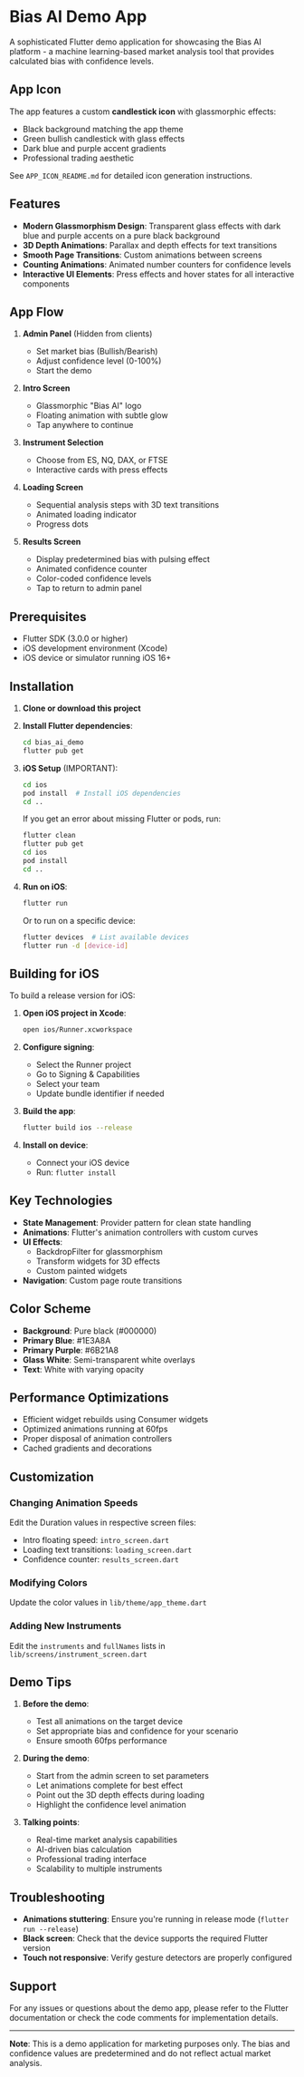 # Bias AI Demo App

A sophisticated Flutter demo application for showcasing the Bias AI platform - a machine learning-based market analysis tool that provides calculated bias with confidence levels.

## App Icon

The app features a custom **candlestick icon** with glassmorphic effects:
- Black background matching the app theme
- Green bullish candlestick with glass effects
- Dark blue and purple accent gradients
- Professional trading aesthetic

See `APP_ICON_README.md` for detailed icon generation instructions.

## Features

- **Modern Glassmorphism Design**: Transparent glass effects with dark blue and purple accents on a pure black background
- **3D Depth Animations**: Parallax and depth effects for text transitions
- **Smooth Page Transitions**: Custom animations between screens
- **Counting Animations**: Animated number counters for confidence levels
- **Interactive UI Elements**: Press effects and hover states for all interactive components

## App Flow

1. **Admin Panel** (Hidden from clients)
   - Set market bias (Bullish/Bearish)
   - Adjust confidence level (0-100%)
   - Start the demo

2. **Intro Screen**
   - Glassmorphic "Bias AI" logo
   - Floating animation with subtle glow
   - Tap anywhere to continue

3. **Instrument Selection**
   - Choose from ES, NQ, DAX, or FTSE
   - Interactive cards with press effects

4. **Loading Screen**
   - Sequential analysis steps with 3D text transitions
   - Animated loading indicator
   - Progress dots

5. **Results Screen**
   - Display predetermined bias with pulsing effect
   - Animated confidence counter
   - Color-coded confidence levels
   - Tap to return to admin panel

## Prerequisites

- Flutter SDK (3.0.0 or higher)
- iOS development environment (Xcode)
- iOS device or simulator running iOS 16+

## Installation

1. **Clone or download this project**

2. **Install Flutter dependencies**:
   ```bash
   cd bias_ai_demo
   flutter pub get
   ```

3. **iOS Setup** (IMPORTANT):
   ```bash
   cd ios
   pod install  # Install iOS dependencies
   cd ..
   ```
   
   If you get an error about missing Flutter or pods, run:
   ```bash
   flutter clean
   flutter pub get
   cd ios
   pod install
   cd ..
   ```

4. **Run on iOS**:
   ```bash
   flutter run
   ```
   
   Or to run on a specific device:
   ```bash
   flutter devices  # List available devices
   flutter run -d [device-id]
   ```

## Building for iOS

To build a release version for iOS:

1. **Open iOS project in Xcode**:
   ```bash
   open ios/Runner.xcworkspace
   ```

2. **Configure signing**:
   - Select the Runner project
   - Go to Signing & Capabilities
   - Select your team
   - Update bundle identifier if needed

3. **Build the app**:
   ```bash
   flutter build ios --release
   ```

4. **Install on device**:
   - Connect your iOS device
   - Run: `flutter install`

## Key Technologies

- **State Management**: Provider pattern for clean state handling
- **Animations**: Flutter's animation controllers with custom curves
- **UI Effects**: 
  - BackdropFilter for glassmorphism
  - Transform widgets for 3D effects
  - Custom painted widgets
- **Navigation**: Custom page route transitions

## Color Scheme

- **Background**: Pure black (#000000)
- **Primary Blue**: #1E3A8A
- **Primary Purple**: #6B21A8
- **Glass White**: Semi-transparent white overlays
- **Text**: White with varying opacity

## Performance Optimizations

- Efficient widget rebuilds using Consumer widgets
- Optimized animations running at 60fps
- Proper disposal of animation controllers
- Cached gradients and decorations

## Customization

### Changing Animation Speeds
Edit the Duration values in respective screen files:
- Intro floating speed: `intro_screen.dart`
- Loading text transitions: `loading_screen.dart`
- Confidence counter: `results_screen.dart`

### Modifying Colors
Update the color values in `lib/theme/app_theme.dart`

### Adding New Instruments
Edit the `instruments` and `fullNames` lists in `lib/screens/instrument_screen.dart`

## Demo Tips

1. **Before the demo**:
   - Test all animations on the target device
   - Set appropriate bias and confidence for your scenario
   - Ensure smooth 60fps performance

2. **During the demo**:
   - Start from the admin screen to set parameters
   - Let animations complete for best effect
   - Point out the 3D depth effects during loading
   - Highlight the confidence level animation

3. **Talking points**:
   - Real-time market analysis capabilities
   - AI-driven bias calculation
   - Professional trading interface
   - Scalability to multiple instruments

## Troubleshooting

- **Animations stuttering**: Ensure you're running in release mode (`flutter run --release`)
- **Black screen**: Check that the device supports the required Flutter version
- **Touch not responsive**: Verify gesture detectors are properly configured

## Support

For any issues or questions about the demo app, please refer to the Flutter documentation or check the code comments for implementation details.

---

**Note**: This is a demo application for marketing purposes only. The bias and confidence values are predetermined and do not reflect actual market analysis.
